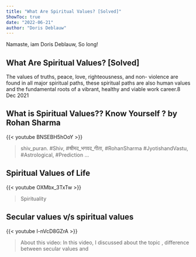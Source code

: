 ```yaml
---
title: "What Are Spiritual Values? [Solved]"
ShowToc: true 
date: "2022-06-21"
author: "Doris Deblauw" 
---
```


Namaste, iam Doris Deblauw, So long!
## What Are Spiritual Values? [Solved]
 The values of truths, peace, love, righteousness, and non- violence are found in all major spiritual paths, these spiritual paths are also human values and the fundamental roots of a vibrant, healthy and viable work career.8 Dec 2021

## What is Spiritual Values?? Know Yourself ? by Rohan Sharma
{{< youtube BNSEBH5hOoY >}}
>shiv_puran. #Shiv, #श्रीमद_भगवद_गीता, #RohanSharma #JyotishandVastu, #Astrological, #Prediction ...

## Spiritual Values of Life
{{< youtube OXMbx_3TxTw >}}
>Spirituality

## Secular values v/s spiritual values
{{< youtube I-nVcD8GZrA >}}
>About this video: In this video, I discussed about the topic , difference between secular values and 

